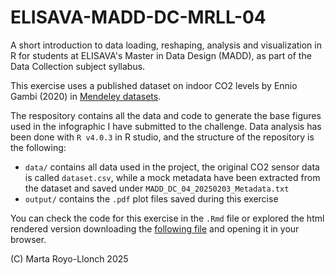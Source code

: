 # ELISAVA-MADD-DC-MRLL-04  

A short introduction to data loading, reshaping, analysis and visualization in R for students at ELISAVA's Master in Data Design (MADD), as part of the Data Collection subject syllabus. 

This exercise uses a published dataset on indoor CO2 levels by Ennio Gambi (2020) in [Mendeley datasets](https://data.mendeley.com/datasets/kn3x9rz3kd/1).   

The respository contains all the data and code to generate the base figures used in the infographic I have submitted to the challenge. Data analysis has been done with `R v4.0.3` in R studio, and the structure of the repository is the following:  

* `data/` contains all data used in the project, the original CO2 sensor data is called `dataset.csv`, while a mock metadata have been extracted from the dataset and saved under `MADD_DC_04_20250203_Metadata.txt`   
* `output/` contains the `.pdf` plot files saved during this exercise    

You can check the code for this exercise in the `.Rmd` file or explored the html rendered version downloading the [following file](https://martaroyo.github.io/ELISAVA-MADD-DC-MRLL-04/ELISAVA-MADD-DC-MRLL-04-20250203.html) and opening it in your browser.  

(C) Marta Royo-Llonch
2025
